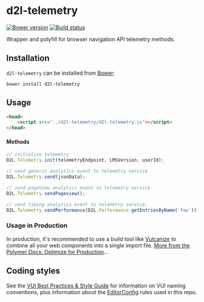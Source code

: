 # d2l-telemetry
[![Bower version][bower-image]][bower-url]
[![Build status][ci-image]][ci-url]

Wrapper and polyfill for browser navigation API telemetry methods.

## Installation

`d2l-telemetry` can be installed from [Bower][bower-url]:
```shell
bower install d2l-telemetry
```

## Usage

```html
<head>
	<script src="../d2l-telemetry/d2l-telemetry.js"></script>
</head>
```

#### Methods

```javascript
// initialize telemetry
D2L.Telemetry.init(telemetryEndpoint, LMSVersion, userId);

// send generic analytics event to telemetry service
D2L.Telemetry.send(jsonData);

// send pageView analytics event to telemetry service
D2L.Telemetry.sendPageview();

// send timing analytics event to telemetry service.
D2L.Telemetry.sendPerformance(D2L.Performance.getEntriesByName('foo'));
```

### Usage in Production

In production, it's recommended to use a build tool like [Vulcanize](https://github.com/Polymer/vulcanize) to combine all your web components into a single import file. [More from the Polymer Docs: Optimize for Production](https://www.polymer-project.org/1.0/tools/optimize-for-production.html)...

## Coding styles

See the [VUI Best Practices & Style Guide](https://github.com/Brightspace/valence-ui-docs/wiki/Best-Practices-&-Style-Guide) for information on VUI naming conventions, plus information about the [EditorConfig](http://editorconfig.org) rules used in this repo.

[bower-url]: http://bower.io/search/?q=d2l-telemetry
[bower-image]: https://img.shields.io/bower/v/d2l-telemetry.svg
[ci-url]: https://travis-ci.org/Brightspace/d2l-telemetry
[ci-image]: https://travis-ci.org/Brightspace/d2l-telemetry.svg?branch=master
